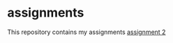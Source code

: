 # assignments
This repository contains my assignments
[assignment 2](https://github.com/JurreSpit/assignments/blob/master/assignment2.ipynb)
